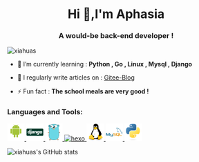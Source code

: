 <h1 align="center">Hi 👋,I'm Aphasia</h1>
<h3 align="center">A would-be back-end developer !</h3>

<p align="left"> <img src="https://komarev.com/ghpvc/?username=xiahuas&label=Profile%20views&color=0e75b6&style=flat" alt="xiahuas" /> </p>

- 🌱 I’m currently learning : **Python , Go , Linux , Mysql , Django**

- 📝 I regularly write articles on : [Gitee-Blog](xiahuas.gitee.io)

- ⚡ Fun fact : **The school meals are very good !**


<h3 align="left">Languages and Tools:</h3>
<p align="left"> <a href="https://developer.android.com" target="_blank"> <img src="https://raw.githubusercontent.com/devicons/devicon/master/icons/android/android-original-wordmark.svg" alt="android" width="40" height="40"/> </a> <a href="https://www.djangoproject.com/" target="_blank"> <img src="https://raw.githubusercontent.com/devicons/devicon/master/icons/django/django-original.svg" alt="django" width="40" height="40"/> </a> <a href="https://golang.org" target="_blank"> <img src="https://raw.githubusercontent.com/devicons/devicon/master/icons/go/go-original.svg" alt="go" width="40" height="40"/> </a> <a href="hexo.io/" target="_blank"> <img src="https://www.vectorlogo.zone/logos/hexoio/hexoio-icon.svg" alt="hexo" width="40" height="40"/> </a> <a href="https://www.linux.org/" target="_blank"> <img src="https://raw.githubusercontent.com/devicons/devicon/master/icons/linux/linux-original.svg" alt="linux" width="40" height="40"/> </a> <a href="https://www.mysql.com/" target="_blank"> <img src="https://raw.githubusercontent.com/devicons/devicon/master/icons/mysql/mysql-original-wordmark.svg" alt="mysql" width="40" height="40"/> </a> <a href="https://www.python.org" target="_blank"> <img src="https://raw.githubusercontent.com/devicons/devicon/master/icons/python/python-original.svg" alt="python" width="40" height="40"/> </a> </p>

![xiahuas's GitHub stats](https://github-readme-stats.vercel.app/api?username=xiahuas&theme=onedark&show_icons=true)
